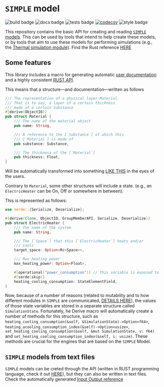 # `SIMPLE` model


![build badge](https://github.com/SIMPLE-BuildingSimulation/model/actions/workflows/build.yaml/badge.svg)
![docs badge](https://github.com/SIMPLE-BuildingSimulation/model/actions/workflows/docs.yaml/badge.svg)
![tests badge](https://github.com/SIMPLE-BuildingSimulation/model/actions/workflows/tests.yaml/badge.svg)
[![codecov](https://codecov.io/gh/SIMPLE-BuildingSimulation/model/branch/master/graph/badge.svg?token=RST5L99M3M)](https://codecov.io/gh/SIMPLE-BuildingSimulation/model)
![style badge](https://github.com/SIMPLE-BuildingSimulation/model/actions/workflows/style.yaml/badge.svg)



This repository contains the basic API for creating and 
reading [`SIMPLE` models](http://www.simplesim.tools). This can be used by tools that intend
to help create these models, or by tools that aim to 
use these models for performing simulations (e.g., 
the [Thermal simulation module](https://github.com/SIMPLE-BuildingSimulation/thermal)). 
Find the Rust reference [HERE](https://simple-buildingsimulation.github.io/model/)

## Some features

This library includes a macro for generating automatic [user documentation](https://simple-buildingsimulation.github.io/model/ioreference/book/html/index.html) and a highly 
consistent [RUST API](https://simple-buildingsimulation.github.io/model/rustdoc/doc/model/index.html). 

This means that a structure—and documentation—written as follows

```rs
/// The representation of a physical layer-Material.
/// That is to say, a layer of a certain thickness
/// made of a certain Substance
#[derive(ObjectIO)]
pub struct Material {
    /// The name of the material object
    pub name: String,

    /// A reference to the [`Substance`] of which this
    /// [`Material`] is made of    
    pub substance: Substance,

    /// The thickness of the [`Material`]
    pub thickness: Float,
}
```

Will be automatically transformed into something 
[LIKE THIS](https://simple-buildingsimulation.github.io/model/ioreference/book/html/auto-material.html) 
in the eyes of the users.

Contrary to `Material`, some other structures will include a state. (e.g., an `ElectricHeater` 
can be On, Off or somewhere in between). 

This is represented as follows:


```rs
use serde::{Serialize, Deserialize};

#[derive(Clone, ObjectIO, GroupMemberAPI, Serialize, Deserialize)]
pub struct ElectricHeater {
    /// The name of the system
    pub name: String,

    /// The [`Space`] that this [`ElectricHeater`] heats and/or
    /// cools
    target_space: Option<Rc<Space>>,

    /// Max heating power
    max_heating_power: Option<Float>,

    #[operational("power_consumption")] // this variable is exposed to the API with the alias `power_consumption`
    #[serde(skip)]
    heating_cooling_consumption: StateElementField,
}
```

Now, because of a number of reasons (related to mutability
and to how different modules in `SIMPLE` are communicated, [DETAILS HERE](https://youtu.be/yR7cdchDJYI)), the values of those state variables are stored in a separate structure called 
`SimulationState`. Fortunately, he Derive macro will automatically create a number of methods 
for this structure, such as `heating_cooling_consumption(&self, &SimulationState)->Option<f64>`, 
`heating_acooling_consumption_index(&self)->Option<usize>`, `set_heating_cooling_consumption(&self, &mut SimulationState, v: f64)` 
and `set_heating_cooling_consumption_index(&self, i: usize)`. These methods are crucial for the 
engines that are based on the `SIMPLE` Model.


## `SIMPLE` models from text files

`SIMPLE` models can be creted through the API (written in RUST programming language, check it out [HERE](https://simple-buildingsimulation.github.io/model/rustdoc/doc/model/index.html)), but they can also be written in text files. Check the automatically generated [Input Output reference](https://simple-buildingsimulation.github.io/model/ioreference/book/html/index.html)




